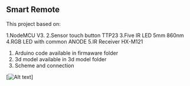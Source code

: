 ## Smart Remote 

This project based on:

1.NodeMCU V3.
2.Sensor touch button TTP23
3.Five IR LED 5mm 860nm
4.RGB LED with common ANODE
5.IR Receiver HX-M121

1. Arduino code available in firmaware folder
2. 3d model available in 3d model folder
3. Scheme and connection 

[![Alt text]([//github.com/lemoJuice/smart_remote/schemes/full_scheme.png](https://github.com/lemoJuice/smart_remote/blob/main/schemes/full_scheme.png))]

